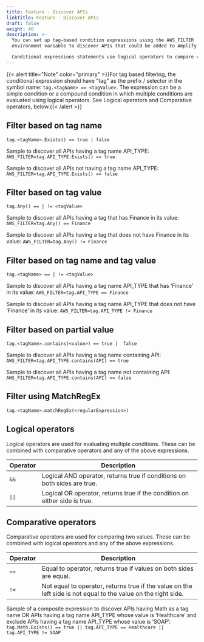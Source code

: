 ```yaml
---
title: Feature - Discover APIs
linkTitle: Feature - Discover APIs
draft: false
weight: 40
description: >-
  You can set up tag-based condition expressions using the AWS_FILTER
  environment variable to discover APIs that could be added to Amplify Central.

  Conditional expressions statements use logical operators to compare values. This section provides sample syntax for defining expressions.
---
```


{{< alert title="Note" color="primary" >}}For tag based filtering, the conditional expression should have "tag" as the prefix / selector in the symbol name:  `tag.<tagName> == <tagValue>`. The expression can be a simple condition or a compound condition in which multiple conditions are evaluated using logical operators. See Logical operators and Comparative operators, below.{{< /alert >}}

## Filter based on tag name

```
tag.<tagName>.Exists() == true | false
```

Sample to discover all APIs having a tag name API_TYPE: `AWS_FILTER=tag.API_TYPE.Exists() == true`

Sample to discover all APIs not having a tag name API_TYPE: `AWS_FILTER=tag.API_TYPE.Exists() == false`

## Filter based on tag value

```
tag.Any() == | != <tagValue>
```

Sample to discover all APIs having a tag that has Finance in its value: `AWS_FILTER=tag.Any() == Finance`

Sample to discover all APIs having a tag that does not have Finance in its value: `AWS_FILTER=tag.Any() != Finance`

## Filter based on tag name and tag value

```
tag.<tagName> == | != <tagValue>
```

Sample to discover all APIs having a tag name API_TYPE that has ‘Finance’ in its value: `AWS_FILTER=tag.API_TYPE == Finance`

Sample to discover all APIs having a tag name API_TYPE that does not have ‘Finance’ in its value: `AWS_FILTER=tag.API_TYPE != Finance`

## Filter based on partial value

```
tag.<tagName>.contains(<value>) == true |  false
```

Sample to discover all APIs having a tag name containing API: `AWS_FILTER=tag.API_TYPE.contains(API) == true`

Sample to discover all APIs having a tag name not containing API: `AWS_FILTER=tag.API_TYPE.contains(API) == false`

## Filter using MatchRegEx

```
tag.<tagName>.matchRegEx(<regularExpression>)
```

## Logical operators

Logical operators are used for evaluating multiple conditions. These can be combined with comparative operators and any of the above expressions.

| Operator | Description                                                                |
|----------|----------------------------------------------------------------------------|
| `&&`       | Logical AND operator, returns true if conditions on both sides are true.   |
| `\|\|`      | Logical OR operator, returns true if the condition on either side is true. |

## Comparative operators

Comparative operators are used for comparing two values. These can be combined with logical operators and any of the above expressions.

| Operator | Description                                                                                                    |
|----------|----------------------------------------------------------------------------------------------------------------|
| `==`       | Equal to operator, returns true if values on both sides are equal.                                             |
| `!=`       | Not equal to operator, returns true if the value on the left side is not equal to the value on the right side. |

Sample of a composite expression to discover APIs having Math as a tag name OR APIs having a tag name API_TYPE whose value is ‘Healthcare’ and exclude APIs having a tag name API_TYPE whose value is ‘SOAP’: `tag.Math.Exists() == true || tag.API_TYPE == Healthcare || tag.API_TYPE != SOAP`
